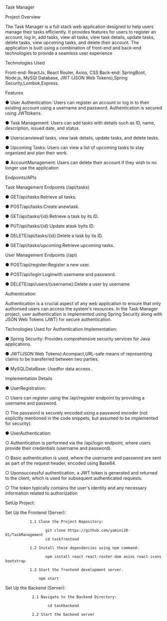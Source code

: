 Task Manager

 Project Overview
 
 The Task Manager is a full stack web application designed to help users manage
 their tasks efficiently. It provides features for users to register an account, log in, add
 tasks, view all tasks, view task details, update tasks, delete tasks, view upcoming
 tasks, and delete their account. The application is built using a combination of
 front-end and back-end technologies to provide a seamless user experience

 Technologies Used
 
 Front-end:  ReactJs, React Router, Axios, CSS
 Back-end: SpringBoot, Node.js, MySQl Database, JWT (JSON Web Tokens),Spring Security,Lombok,Express.

 Features
 
 ● User Authentication: Users can register an account or log in to their existing
 account using a username and password. Authentication is secured using
 JWTtokens.
 
 ● Task Management: Users can add tasks with details such as ID, name,
 description, issued date, and status.
 
 ● Userscanviewall tasks, view task details, update tasks, and delete tasks.
 
 ● Upcoming Tasks: Users can view a list of upcoming tasks to stay organized
 and plan their work.
 
 ● AccountManagement: Users can delete their account if they wish to no longer
 use the application

 Endpoints/APIs
 
 Task Management Endpoints (/api/tasks)
 
 ● GET/api/tasks:Retrieve all tasks.
 
 ● POST/api/tasks:Create anewtask.
 
 ● GET/api/tasks/{id}:Retrieve a task by its ID.
 
 ● PUT/api/tasks/{id}:Update atask byits ID.
 
 ● DELETE/api/tasks/{id}:Delete a task by its ID.
 
 ● GET/api/tasks/upcoming:Retrieve upcoming tasks.
 
 User Management Endpoints (/api)
 
 ● POST/api/register:Register a new user.
 
 ● POST/api/login:Loginwith username and password.
 
 ● DELETE/api/users/{username}:Delete a user by username
 


 Authentication:
 
 Authentication is a crucial aspect of any web application to ensure that only
 authorised users can access the system's resources. In the Task Manager project,
 user authentication is implemented using Spring Security along with JSON Web
 Tokens (JWT) for secure authentication.
 
 Technologies Used for Authentication Implementation:
 
 ● Spring Security: Provides comprehensive security services for Java
 applications.
 
 ● JWT(JSON Web Tokens):Acompact,URL-safe means of representing claims
 to be transferred between two parties.
 
 ● MySQLDataBase: Usedfor data access .
 
 Implementation Details
 
 ● UserRegistration:
 
 ○ Users can register using the /api/register endpoint by providing a
 username and password.
 
 ○ The password is securely encoded using a password encoder (not
 explicitly mentioned in the code snippets, but assumed to be
 implemented for security).
 
 ● UserAuthentication:
 
 ○ Authentication is performed via the /api/login endpoint, where
 users provide their credentials (username and password).
 
 ○ Basic authentication is used, where the username and password are
 sent as part of the request header, encoded using Base64.
 
 ○ Uponsuccessful authentication, a JWT token is generated and returned
 to the client, which is used for subsequent authenticated requests.
 
 ○ The token typically contains the user's identity and any necessary
 information related to authorization


 SetUp Project:

 Set Up the Frontend (Server):
 
               1.1 Clone the Project Repository:
               
	                  git clone https://github.com/yamini20-01/TaskManagement
	                  cd taskfrontend
                   
               1.2 Install these dependencies using npm command:
               
	                  npm install react react-router-dom axios react-icons bootstrap
                   
               1.3 Start the frontend development server.
               
                   npm start

Set Up the Backend (Server):

                2.1 Navigate to the Backend Directory:

	                   cd taskbackend
                    
                2.2 Start the backend server




                



 
 
